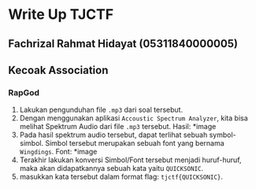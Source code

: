 # Write Up TJCTF 
## Fachrizal Rahmat Hidayat (05311840000005)
## Kecoak Association

### RapGod
1. Lakukan pengunduhan file `.mp3` dari soal tersebut. 
2. Dengan menggunakan aplikasi `Accoustic Spectrum Analyzer`, kita bisa melihat Spektrum Audio dari file `.mp3` tersebut. Hasil: 
*image
3. Pada hasil spektrum audio tersebut, dapat terlihat sebuah symbol-simbol. Simbol tersebut merupakan sebuah font yang bernama `Wingdings`.  Font: 
*image
4. Terakhir lakukan konversi Simbol/Font tersebut menjadi huruf-huruf, maka akan didapatkannya sebuah kata yaitu `QUICKSONIC`. 
5. masukkan kata tersebut dalam format flag: `tjctf{QUICKSONIC}`. 
